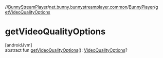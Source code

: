 //[BunnyStreamPlayer](../../../index.md)/[net.bunny.bunnystreamplayer.common](../index.md)/[BunnyPlayer](index.md)/[getVideoQualityOptions](get-video-quality-options.md)

# getVideoQualityOptions

[androidJvm]\
abstract fun [getVideoQualityOptions](get-video-quality-options.md)(): [VideoQualityOptions](../../net.bunny.bunnystreamplayer.model/-video-quality-options/index.md)?